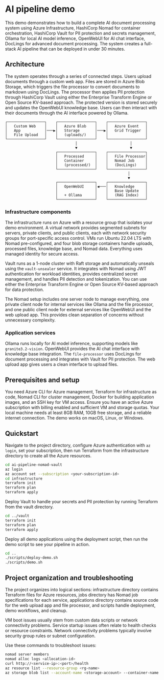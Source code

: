 # AI pipeline demo

This demo demonstrates how to build a complete AI document processing system using Azure Infrastructure, HashiCorp Nomad for container orchestration, HashiCorp Vault for PII protection and secrets management, Ollama for local AI model inference, OpenWebUI for AI chat interface, DocLings for advanced document processing. The system creates a full-stack AI pipeline that can be deployed in under 30 minutes.

## Architecture

The system operates through a series of connected steps. Users upload documents through a custom web app. Files are stored in Azure Blob Storage, which triggers the file processor to convert documents to markdown using DocLings. The processor then applies PII protection through HashiCorp Vault using either the Enterprise Transform Engine or Open Source KV-based approach. The protected version is stored securely and updates the OpenWebUI knowledge base. Users can then interact with their documents through the AI interface powered by Ollama.

```
┌─────────────────┐    ┌─────────────────┐    ┌─────────────────┐
│   Custom Web    │    │   Azure Blob    │    │   Azure Event   │
│   App           │───▶│   Storage       │───▶│   Grid Trigger  │
│   File Upload   │    │   (uploads/)    │    │                 │
└─────────────────┘    └─────────────────┘    └─────────────────┘
                                │                        │
                                ▼                        ▼
                       ┌─────────────────┐    ┌─────────────────┐
                       │   Processed     │    │   File Processor│
                       │   Container     │    │   Nomad Job     │
                       │   (processed/)  │    │   (DocLings)    │
                       └─────────────────┘    └─────────────────┘
                                                        │
                                                        ▼
                       ┌─────────────────┐    ┌─────────────────┐
                       │   OpenWebUI     │◀───│   Knowledge     │
                       │                 │    │   Base Update   │
                       │   + Ollama      │    │   (RAG Index)   │
                       └─────────────────┘    └─────────────────┘
```

### Infrastructure components

The infrastructure runs on Azure with a resource group that isolates your demo environment. A virtual network provides segmented subnets for servers, private clients, and public clients, each with network security groups for port-specific access control. VMs run Ubuntu 22.04 LTS with Nomad pre-configured, and four blob storage containers handle uploads, processed files, knowledge base, and Nomad data. Everything uses managed identity for secure access.

Vault runs as a 1-node cluster with Raft storage and automatically unseals using the `vault-unsealer` service. It integrates with Nomad using JWT authentication for workload identities, provides centralized secret management, and handles PII detection and tokenization. You can use either the Enterprise Transform Engine or Open Source KV-based approach for data protection.

The Nomad setup includes one server node to manage everything, one private client node for internal services like Ollama and the file processor, and one public client node for external services like OpenWebUI and the web upload app. This provides clean separation of concerns without unnecessary complexity.

### Application services

Ollama runs locally for AI model inference, supporting models like `granite3.2-vision`. OpenWebUI provides the AI chat interface with knowledge base integration. The `file-processor` uses DocLings for document processing and integrates with Vault for PII protection. The web upload app gives users a clean interface to upload files.

## Prerequisites and setup

You need Azure CLI for Azure management, Terraform for infrastructure as code, Nomad CLI for cluster management, Docker for building application images, and an SSH key for VM access. Ensure you have an active Azure subscription with billing enabled and sufficient VM and storage quotas. Your local machine needs at least 8GB RAM, 10GB free storage, and a reliable internet connection. The demo works on macOS, Linux, or Windows.

## Quickstart

Navigate to the project directory, configure Azure authentication with `az login`, set your subscription, then run Terraform from the infrastructure directory to create all the Azure resources.

```bash
cd ai-pipeline-nomad-vault
az login
az account set --subscription <your-subscription-id>
cd infrastructure
terraform init
terraform plan
terraform apply
```

Deploy Vault to handle your secrets and PII protection by running Terraform from the vault directory.

```bash
cd ../vault
terraform init
terraform plan
terraform apply
```

Deploy all demo applications using the deployment script, then run the demo script to see your pipeline in action.

```bash
cd ..
./scripts/deploy-demo.sh
./scripts/demo.sh
```

## Project organization and troubleshooting

The project organizes into logical sections: infrastructure directory contains Terraform files for Azure resources, jobs directory has Nomad job specifications for each service, applications directory contains source code for the web upload app and file processor, and scripts handle deployment, demo workflows, and cleanup.

VM boot issues usually stem from custom data scripts or network connectivity problems. Service startup issues often relate to health checks or resource constraints. Network connectivity problems typically involve security group rules or subnet configuration.

Use these commands to troubleshoot issues:

```bash
nomad server members
nomad alloc logs <allocation-id>
curl http://<service-ip>:<port>/health
az resource list --resource-group <rg-name>
az storage blob list --account-name <storage-account> --container-name uploads
```